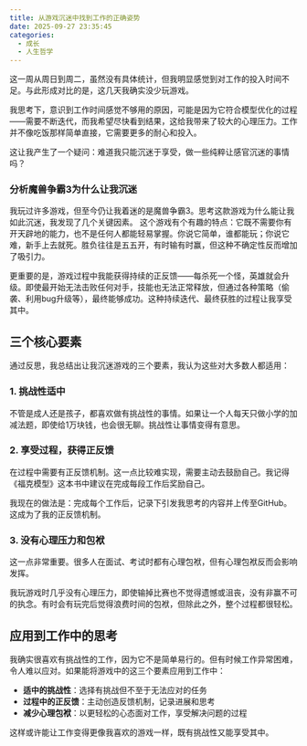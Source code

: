 ```yaml
---
title: 从游戏沉迷中找到工作的正确姿势
date: 2025-09-27 23:35:45
categories:
  - 成长
  - 人生哲学
---
```

这一周从周日到周二，虽然没有具体统计，但我明显感觉到对工作的投入时间不足。与此形成对比的是，这几天我确实没少玩游戏。

我思考下，意识到工作时间感觉不够用的原因，可能是因为它符合模型优化的过程——需要不断迭代，而我希望尽快看到结果，这给我带来了较大的心理压力。工作并不像吃饭那样简单直接，它需要更多的耐心和投入。

这让我产生了一个疑问：难道我只能沉迷于享受，做一些纯粹让感官沉迷的事情吗？


### 分析魔兽争霸3为什么让我沉迷
我玩过许多游戏，但至今仍让我着迷的是魔兽争霸3。思考这款游戏为什么能让我如此沉迷，我发现了几个关键因素。
这个游戏有个有趣的特点：它既不需要你有开天辟地的能力，也不是任何人都能轻易掌握。你说它简单，谁都能玩；你说它难，新手上去就死。胜负往往是五五开，有时输有时赢，但这种不确定性反而增加了吸引力。

更重要的是，游戏过程中我能获得持续的正反馈——每杀死一个怪，英雄就会升级。即使最开始无法击败任何对手，技能也无法正常释放，但通过各种策略（偷袭、利用bug升级等），最终能够成功。这种持续迭代、最终获胜的过程让我享受其中。

## 三个核心要素

通过反思，我总结出让我沉迷游戏的三个要素，我认为这些对大多数人都适用：

### 1. 挑战性适中

不管是成人还是孩子，都喜欢做有挑战性的事情。如果让一个人每天只做小学的加减法题，即使给1万块钱，也会很无聊。挑战性让事情变得有意思。

### 2. 享受过程，获得正反馈

在过程中需要有正反馈机制。这一点比较难实现，需要主动去鼓励自己。我记得《福克模型》这本书中建议在完成每段工作后奖励自己。

我现在的做法是：完成每个工作后，记录下引发我思考的内容并上传至GitHub。这成为了我的正反馈机制。

### 3. 没有心理压力和包袱

这一点非常重要。很多人在面试、考试时都有心理包袱，但有心理包袱反而会影响发挥。

我玩游戏时几乎没有心理压力，即使输掉比赛也不觉得遗憾或沮丧，没有非赢不可的执念。有时会有玩完后觉得浪费时间的包袱，但除此之外，整个过程都很轻松。

## 应用到工作中的思考

我确实很喜欢有挑战性的工作，因为它不是简单易行的。但有时候工作异常困难，令人难以应对。如果能将游戏中的这三个要素应用到工作中：

- **适中的挑战性**：选择有挑战但不至于无法应对的任务
- **过程中的正反馈**：主动创造反馈机制，记录进展和思考
- **减少心理包袱**：以更轻松的心态面对工作，享受解决问题的过程

这样或许能让工作变得更像我喜欢的游戏一样，既有挑战性又能享受其中。
